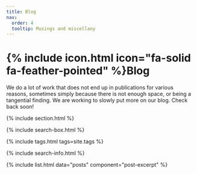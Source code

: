 ```yaml
---
title: Blog
nav:
  order: 4
  tooltip: Musings and miscellany
---
```


# {% include icon.html icon="fa-solid fa-feather-pointed" %}Blog

We do a lot of work that does not end up in publications for various reasons, sometimes simply because there is not enough space, or being a tangential finding. We are working to slowly put more on our blog. Check back soon! 

{% include section.html %}

{% include search-box.html %}

{% include tags.html tags=site.tags %}

{% include search-info.html %}

{% include list.html data="posts" component="post-excerpt" %}
